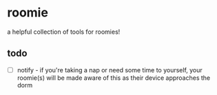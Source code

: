 roomie
======

a helpful collection of tools for roomies!


## todo
- [ ] notify - if you're taking a nap or need some time to yourself, your roomie(s) will be made aware of this as their device approaches the dorm
